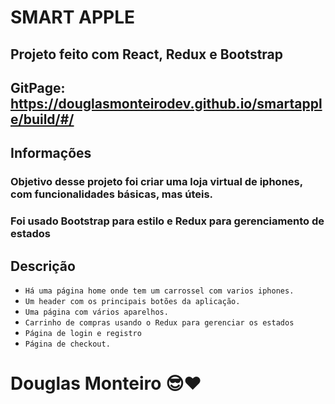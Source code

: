 # SMART APPLE

## Projeto feito com React, Redux e Bootstrap

## GitPage: https://douglasmonteirodev.github.io/smartapple/build/#/

## Informações

### Objetivo desse projeto foi criar uma loja virtual de iphones, com funcionalidades básicas, mas úteis.

### Foi usado Bootstrap para estilo e Redux para gerenciamento de estados

## Descrição

-   `Há uma página home onde tem um carrossel com varios iphones.`
-   `Um header com os principais botões da aplicação.`
-   `Uma página com vários aparelhos. `
-   `Carrinho de compras usando o Redux para gerenciar os estados`
-   `Página de login e registro`
-   `Página de checkout.`

# Douglas Monteiro 😎❤
